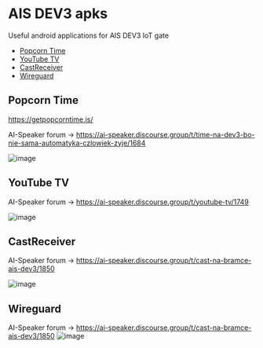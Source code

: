 # AIS DEV3 apks
Useful android applications for AIS DEV3 IoT gate
- [Popcorn Time](#popcorn-time)
- [YouTube TV](#youtube-tv)
- [CastReceiver](#castreceiver)
- [Wireguard](#wireguard)

## Popcorn Time
https://getpopcorntime.is/

AI-Speaker forum -> https://ai-speaker.discourse.group/t/time-na-dev3-bo-nie-sama-automatyka-czlowiek-zyje/1684

![image](https://user-images.githubusercontent.com/82706488/116780309-2d715200-aa7c-11eb-94b2-56dc193985a9.png)


## YouTube TV

AI-Speaker forum -> https://ai-speaker.discourse.group/t/youtube-tv/1749

![image](https://user-images.githubusercontent.com/82706488/116916683-f2bf1380-ac4d-11eb-933d-3ce7b8b771d3.png)

## CastReceiver

AI-Speaker forum -> https://ai-speaker.discourse.group/t/cast-na-bramce-ais-dev3/1850

![image](https://aws1.discourse-cdn.com/free1/uploads/ai_speaker/original/2X/d/d643e4b36db5e6968d49e3e926a1a5bdbaa9aabb.jpeg)


## Wireguard

AI-Speaker forum -> https://ai-speaker.discourse.group/t/cast-na-bramce-ais-dev3/1850
![image](https://aws1.discourse-cdn.com/free1/uploads/ai_speaker/original/2X/6/682b2136c12c3ef9d05a10aa535aa549379c8a7b.jpeg)
